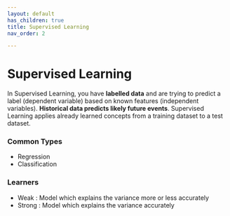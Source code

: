 ```yaml
---
layout: default
has_children: true
title: Supervised Learning
nav_order: 2

---
```

# Supervised Learning

In Supervised Learning, you have **labelled data** and are trying to predict a label (dependent variable) based on known features (independent variables). **Historical data predicts likely future events**. 
Supervised Learning applies already learned concepts from a training dataset to a test dataset.

### Common Types

* Regression
* Classification

### Learners

* Weak : Model which explains the variance more or less accurately
* Strong : Model which explains the variance accurately